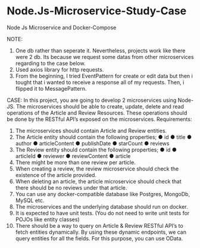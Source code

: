 # Node.Js-Microservice-Study-Case
Node Js Microservice and Docker-Compose

NOTE:
1. One db rather than seperate it. Nevertheless, projects work like there were 2 db. Its because we request some datas from other microservices regarding to the case below.
2. Used axios library for http requests.
3. From the beginning, I tried EventPattern for create or edit data but then i tought that i wanted to receive a response all of my requests. Then, i flipped it to MessagePattern.


CASE:
In this project, you are going to develop 2 microservices using Node-JS.
The microservices should be able to create, update, delete and read operations of
the Article and Review Resources. These operations should be done by the RESTful API’s
exposed on the microservices.
Requirements:
1. The microservices should contain Article and Review entities.
2. The Article entity should contain the following properties;
● id
● title
● author
● articleContent
● publishDate
● starCount
● reviews
3. The Review entity should contain the following properties;
● id
● articleId
● reviewer
● reviewContent
● article
4. There might be more than one review per article.
5. When creating a review, the review microservice should check the existence of the article
provided.
6. When deleting an article, the article microservice should check that there should be no
reviews under that article.
7. You can use any docker-compatible database like Postgres, MongoDb, MySQL etc.
8. The microservices and the underlying database should run on docker.
9. It is expected to have unit tests. (You do not need to write unit tests for POJOs like entity
classes)
10. There should be a way to query on Article & Review RESTful API’s to fetch entities
dynamically. By using these dynamic endpoints, we can query entities for all the fields. For this
purpose, you can use OData.
